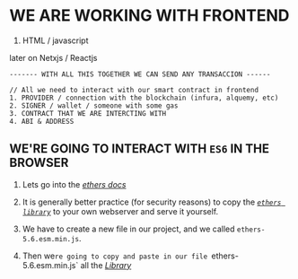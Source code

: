 # WE ARE WORKING WITH FRONTEND

1. HTML / javascript

later on Netxjs / Reactjs

```
------- WITH ALL THIS TOGETHER WE CAN SEND ANY TRANSACCION ------

// All we need to interact with our smart contract in frontend
1. PROVIDER / connection with the blockchain (infura, alquemy, etc)
2. SIGNER / wallet / someone with some gas
3. CONTRACT THAT WE ARE INTERCTING WITH
4. ABI & ADDRESS
```

## WE'RE GOING TO INTERACT WITH `ES6` IN THE BROWSER

1. Lets go into the _[ethers docs](https://docs.ethers.io/v5/getting-started/#getting-started--importing--web-browser)_

2. It is generally better practice (for security reasons) to copy the _[`ethers library`](https://cdn.ethers.io/lib/ethers-5.6.esm.min.js)_ to your own webserver and serve it yourself.

3. We have to create a new file in our project, and we called `ethers-5.6.esm.min.js`.

4. Then we`re going to copy and paste in our file `ethers-5.6.esm.min.js` all the _[Library](https://cdn.ethers.io/lib/ethers-5.6.esm.min.js)_
